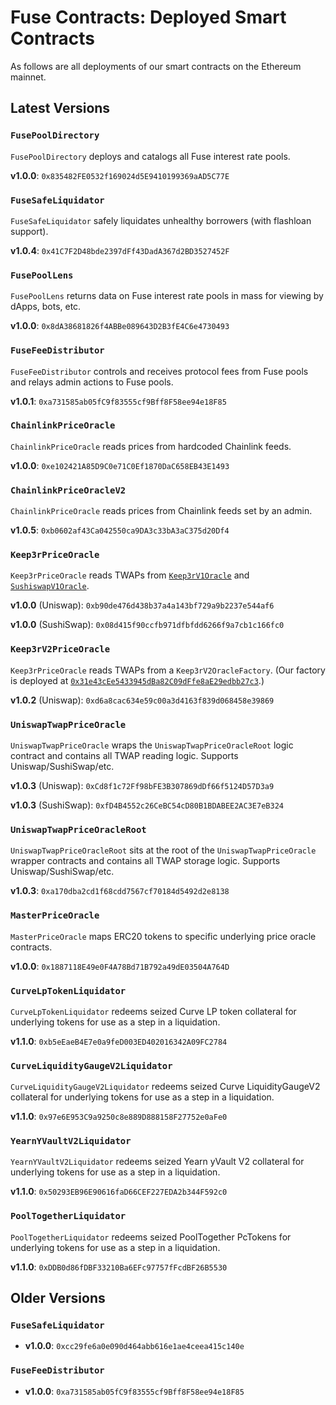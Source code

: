 # Fuse Contracts: Deployed Smart Contracts

As follows are all deployments of our smart contracts on the Ethereum mainnet.

## Latest Versions

### `FusePoolDirectory`

`FusePoolDirectory` deploys and catalogs all Fuse interest rate pools.

**v1.0.0**: `0x835482FE0532f169024d5E9410199369aAD5C77E`

### `FuseSafeLiquidator`

`FuseSafeLiquidator` safely liquidates unhealthy borrowers (with flashloan support).

**v1.0.4**: `0x41C7F2D48bde2397dFf43DadA367d2BD3527452F`

### `FusePoolLens`

`FusePoolLens` returns data on Fuse interest rate pools in mass for viewing by dApps, bots, etc.

**v1.0.0**: `0x8dA38681826f4ABBe089643D2B3fE4C6e4730493`

### `FuseFeeDistributor`

`FuseFeeDistributor` controls and receives protocol fees from Fuse pools and relays admin actions to Fuse pools.

**v1.0.1**: `0xa731585ab05fC9f83555cf9Bff8F58ee94e18F85`

### `ChainlinkPriceOracle`

`ChainlinkPriceOracle` reads prices from hardcoded Chainlink feeds.

**v1.0.0**: `0xe102421A85D9C0e71C0Ef1870DaC658EB43E1493`

### `ChainlinkPriceOracleV2`

`ChainlinkPriceOracle` reads prices from Chainlink feeds set by an admin.

**v1.0.5**: `0xb0602af43Ca042550ca9DA3c33bA3aC375d20Df4`

### `Keep3rPriceOracle`

`Keep3rPriceOracle` reads TWAPs from [`Keep3rV1Oracle`](https://etherscan.io/address/0x73353801921417f465377c8d898c6f4c0270282c) and [`SushiswapV1Oracle`](https://etherscan.io/address/0xf67Ab1c914deE06Ba0F264031885Ea7B276a7cDa#code).

**v1.0.0** (Uniswap): `0xb90de476d438b37a4a143bf729a9b2237e544af6`

**v1.0.0** (SushiSwap): `0x08d415f90ccfb971dfbfdd6266f9a7cb1c166fc0`

### `Keep3rV2PriceOracle`

`Keep3rPriceOracle` reads TWAPs from a `Keep3rV2OracleFactory`. (Our factory is deployed at [`0x31e43cEe5433945dBa82C09dFfe8aE29edbb27c3`](https://etherscan.io/address/0x31e43cEe5433945dBa82C09dFfe8aE29edbb27c3).)

**v1.0.2** (Uniswap): `0xd6a8cac634e59c00a3d4163f839d068458e39869`

### `UniswapTwapPriceOracle`

`UniswapTwapPriceOracle` wraps the `UniswapTwapPriceOracleRoot` logic contract and contains all TWAP reading logic. Supports Uniswap/SushiSwap/etc.

**v1.0.3** (Uniswap): `0xCd8f1c72Ff98bFE3B307869dDf66f5124D57D3a9`

**v1.0.3** (SushiSwap): `0xfD4B4552c26CeBC54cD80B1BDABEE2AC3E7eB324`

### `UniswapTwapPriceOracleRoot`

`UniswapTwapPriceOracleRoot` sits at the root of the `UniswapTwapPriceOracle` wrapper contracts and contains all TWAP storage logic. Supports Uniswap/SushiSwap/etc.

**v1.0.3**: `0xa170dba2cd1f68cdd7567cf70184d5492d2e8138`

### `MasterPriceOracle`

`MasterPriceOracle` maps ERC20 tokens to specific underlying price oracle contracts.

**v1.0.0**: `0x1887118E49e0F4A78Bd71B792a49dE03504A764D`

### `CurveLpTokenLiquidator`

`CurveLpTokenLiquidator` redeems seized Curve LP token collateral for underlying tokens for use as a step in a liquidation.

**v1.1.0**: `0xb5eEaeB4E7e0a9feD003ED402016342A09FC2784`

### `CurveLiquidityGaugeV2Liquidator`

`CurveLiquidityGaugeV2Liquidator` redeems seized Curve LiquidityGaugeV2 collateral for underlying tokens for use as a step in a liquidation.

**v1.1.0**: `0x97e6E953C9a9250c8e889D888158F27752e0aFe0`

### `YearnYVaultV2Liquidator`

`YearnYVaultV2Liquidator` redeems seized Yearn yVault V2 collateral for underlying tokens for use as a step in a liquidation.

**v1.1.0**: `0x50293EB96E90616faD66CEF227EDA2b344F592c0`

### `PoolTogetherLiquidator`

`PoolTogetherLiquidator` redeems seized PoolTogether PcTokens for underlying tokens for use as a step in a liquidation.

**v1.1.0**: `0xDDB0d86fDBF33210Ba6EFc97757fFcdBF26B5530`

## Older Versions

### `FuseSafeLiquidator`

* **v1.0.0**: `0xcc29fe6a0e090d464abb616e1ae4ceea415c140e`

### `FuseFeeDistributor`

* **v1.0.0**: `0xa731585ab05fC9f83555cf9Bff8F58ee94e18F85`
